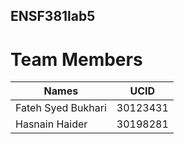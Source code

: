 ## ENSF381lab5

# Team Members
|        Names        |      UCID        |
|---------------------|------------------|
| Fateh Syed Bukhari  |    30123431      |
| Hasnain Haider      |    30198281      |
